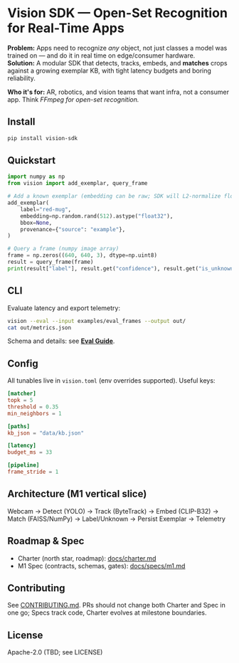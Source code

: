 # Vision SDK — Open-Set Recognition for Real-Time Apps

**Problem:** Apps need to recognize *any* object, not just classes a model was trained on — and do it in real time on edge/consumer hardware.  
**Solution:** A modular SDK that detects, tracks, embeds, and **matches** crops against a growing exemplar KB, with tight latency budgets and boring reliability.

**Who it's for:** AR, robotics, and vision teams that want infra, not a consumer app. Think *FFmpeg for open-set recognition.*

## Install
```bash
pip install vision-sdk
```

## Quickstart
```python
import numpy as np
from vision import add_exemplar, query_frame

# Add a known exemplar (embedding can be raw; SDK will L2-normalize float32)
add_exemplar(
    label="red-mug",
    embedding=np.random.rand(512).astype("float32"),
    bbox=None,
    provenance={"source": "example"},
)

# Query a frame (numpy image array)
frame = np.zeros((640, 640, 3), dtype=np.uint8)
result = query_frame(frame)
print(result["label"], result.get("confidence"), result.get("is_unknown"))
```

## CLI
Evaluate latency and export telemetry:
```bash
vision --eval --input examples/eval_frames --output out/
cat out/metrics.json
```
Schema and details: see **[Eval Guide](docs/eval.md)**.

## Config
All tunables live in `vision.toml` (env overrides supported). Useful keys:
```toml
[matcher]
topk = 5
threshold = 0.35
min_neighbors = 1

[paths]
kb_json = "data/kb.json"

[latency]
budget_ms = 33

[pipeline]
frame_stride = 1
```

## Architecture (M1 vertical slice)
Webcam → Detect (YOLO) → Track (ByteTrack) → Embed (CLIP-B32) → Match (FAISS/NumPy) → Label/Unknown → Persist Exemplar → Telemetry

## Roadmap & Spec
- Charter (north star, roadmap): [docs/charter.md](docs/charter.md)
- M1 Spec (contracts, schemas, gates): [docs/specs/m1.md](docs/specs/m1.md)

## Contributing
See [CONTRIBUTING.md](CONTRIBUTING.md). PRs should not change both Charter and Spec in one go; Specs track code, Charter evolves at milestone boundaries.

## License
Apache-2.0 (TBD; see LICENSE)
